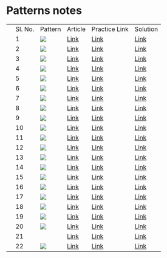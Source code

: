 # Patterns notes

|   |   |   |   |   |   |
|---|---|---|---|---|---|
||SI. No.|Pattern|Article|Practice Link|Solution|
||1|![](file:///C:/Users/david/AppData/Local/Temp/msohtmlclip1/01/clip_image002.png)|[Link](https://takeuforward.org/pattern/pattern-1-rectangular-star-pattern/)|[Link](https://bit.ly/3QfK2k3)|[Link](https://youtu.be/tNm_NNSB3_w?t=91)|
||2|![](file:///C:/Users/david/AppData/Local/Temp/msohtmlclip1/01/clip_image004.png)|[Link](https://takeuforward.org/pattern/pattern-2-right-angled-triangle-pattern/)|[Link](https://bit.ly/3VADLAt)|[Link](https://youtu.be/tNm_NNSB3_w?t=856)|
||3|![](file:///C:/Users/david/AppData/Local/Temp/msohtmlclip1/01/clip_image006.png)|[Link](https://takeuforward.org/pattern/pattern-3-right-angled-number-pyramid/)|[Link](https://bit.ly/3CiWV74)|[Link](https://youtu.be/tNm_NNSB3_w?t=1054)|
||4|![](file:///C:/Users/david/AppData/Local/Temp/msohtmlclip1/01/clip_image008.png)|[Link](https://takeuforward.org/pattern/pattern-4-right-angled-number-pyramid-ii/)|[Link](https://bit.ly/3Gzv70S)|[Link](https://youtu.be/tNm_NNSB3_w?t=1198)|
||5|![](file:///C:/Users/david/AppData/Local/Temp/msohtmlclip1/01/clip_image010.png)|[Link](https://takeuforward.org/pattern/pattern-5-inverted-right-pyramid/)|[Link](https://bit.ly/3WXGSDD)|[Link](https://youtu.be/tNm_NNSB3_w?t=1261)|
||6|![](file:///C:/Users/david/AppData/Local/Temp/msohtmlclip1/01/clip_image012.png)|[Link](https://takeuforward.org/pattern/pattern-6-inverted-numbered-right-pyramid/)|[Link](https://bit.ly/3i06XDu)|[Link](https://youtu.be/tNm_NNSB3_w?t=1419)|
||7|![](file:///C:/Users/david/AppData/Local/Temp/msohtmlclip1/01/clip_image014.png)|[Link](https://takeuforward.org/pattern/pattern-7-star-pyramid/)|[Link](https://bit.ly/3GzvAAa)|[Link](https://youtu.be/tNm_NNSB3_w?t=1473)|
||8|![](file:///C:/Users/david/AppData/Local/Temp/msohtmlclip1/01/clip_image016.png)|[Link](https://takeuforward.org/pattern/pattern-8-inverted-star-pyramid/)|[Link](https://bit.ly/3IqmG9k)|[Link](https://youtu.be/tNm_NNSB3_w?t=1870)|
||9|![](file:///C:/Users/david/AppData/Local/Temp/msohtmlclip1/01/clip_image018.png)|[Link](https://takeuforward.org/pattern/pattern-9-diamond-star-pattern/)|[Link](https://bit.ly/3GyUIHp)|[Link](https://youtu.be/tNm_NNSB3_w?t=2056)|
||10|![](file:///C:/Users/david/AppData/Local/Temp/msohtmlclip1/01/clip_image020.png)|[Link](https://takeuforward.org/pattern/pattern-10-half-diamond-star-pattern/)|[Link](https://bit.ly/3WZoytT)|[Link](https://youtu.be/tNm_NNSB3_w?t=2112)|
||11|![](file:///C:/Users/david/AppData/Local/Temp/msohtmlclip1/01/clip_image022.png)|[Link](https://takeuforward.org/pattern/pattern-11-binary-number-triangle-pattern/)|[Link](https://bit.ly/3WLiUvW)|[Link](https://youtu.be/tNm_NNSB3_w?t=2362)|
||12|![](file:///C:/Users/david/AppData/Local/Temp/msohtmlclip1/01/clip_image024.png)|[Link](https://takeuforward.org/pattern/pattern-12-number-crown-pattern/)|[Link](https://bit.ly/3jDVVnD)|[Link](https://youtu.be/tNm_NNSB3_w?t=2535)|
||13|![](file:///C:/Users/david/AppData/Local/Temp/msohtmlclip1/01/clip_image026.png)|[Link](https://takeuforward.org/pattern/pattern-13-increasing-number-triangle-pattern/)|[Link](https://bit.ly/3WWQ1wb)|[Link](https://youtu.be/tNm_NNSB3_w?t=2812)|
||14|![](file:///C:/Users/david/AppData/Local/Temp/msohtmlclip1/01/clip_image028.png)|[Link](https://takeuforward.org/pattern/pattern-14-increasing-letter-triangle-pattern/)|[Link](https://bit.ly/3GyWCYs)|[Link](https://youtu.be/tNm_NNSB3_w?t=2922)|
||15|![](file:///C:/Users/david/AppData/Local/Temp/msohtmlclip1/01/clip_image030.png)|[Link](https://takeuforward.org/pattern/pattern-15-reverse-letter-triangle-pattern/)|[Link](https://bit.ly/3X1i8KC)|[Link](https://youtu.be/tNm_NNSB3_w?t=3057)|
||16|![](file:///C:/Users/david/AppData/Local/Temp/msohtmlclip1/01/clip_image032.png)|[Link](https://takeuforward.org/pattern/pattern-16-alpha-ramp-pattern/)|[Link](https://bit.ly/3G9gq3g)|[Link](https://youtu.be/tNm_NNSB3_w?t=3183)|
||17|![](file:///C:/Users/david/AppData/Local/Temp/msohtmlclip1/01/clip_image034.png)|[Link](https://takeuforward.org/pattern/pattern-17-alpha-hill-pattern/)|[Link](https://bit.ly/3jJ7CcR)|[Link](https://youtu.be/tNm_NNSB3_w?t=3282)|
||18|![](file:///C:/Users/david/AppData/Local/Temp/msohtmlclip1/01/clip_image035.png)|[Link](https://takeuforward.org/pattern/pattern-18-alpha-triangle-pattern/)|[Link](https://bit.ly/3Z3scot)|[Link](https://youtu.be/tNm_NNSB3_w?t=3585)|
||19|![](file:///C:/Users/david/AppData/Local/Temp/msohtmlclip1/01/clip_image037.png)|[Link](https://takeuforward.org/pattern/pattern-19-symmetric-void-pattern/)|[Link](https://bit.ly/3QfKij1)|[Link](https://youtu.be/tNm_NNSB3_w?t=3688)|
||20|![](file:///C:/Users/david/AppData/Local/Temp/msohtmlclip1/01/clip_image039.png)|[Link](https://takeuforward.org/pattern/pattern-20-symmetric-butterfly-pattern/)|[Link](https://bit.ly/3G2eCZC)|[Link](https://youtu.be/tNm_NNSB3_w?t=3996)|
||21||[Link](https://takeuforward.org/pattern/pattern-21-hollow-rectangle-pattern/)|[Link](https://bit.ly/3vBpdpy)|[Link](https://youtu.be/tNm_NNSB3_w?t=4349)|
||22|![](file:///C:/Users/david/AppData/Local/Temp/msohtmlclip1/01/clip_image041.png)|[Link](https://takeuforward.org/pattern/pattern-22-the-number-pattern/)|[Link](https://bit.ly/3vtRNJJ)|[Link](https://youtu.be/tNm_NNSB3_w?t=4541)|